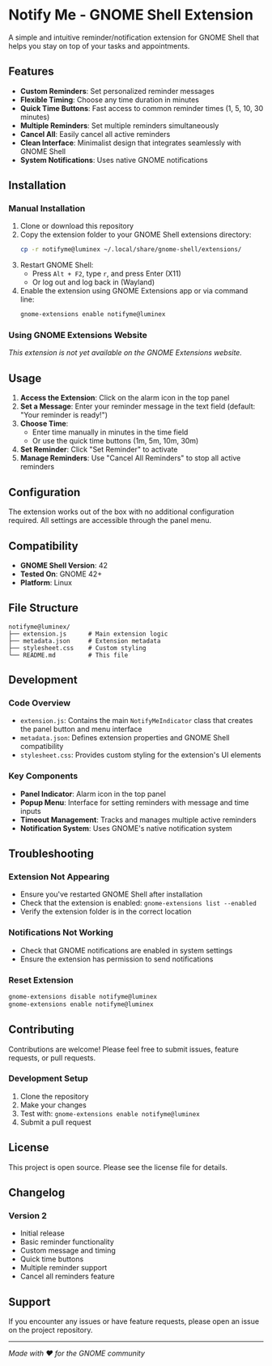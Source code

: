# Notify Me - GNOME Shell Extension

A simple and intuitive reminder/notification extension for GNOME Shell that helps you stay on top of your tasks and appointments.

## Features

- **Custom Reminders**: Set personalized reminder messages
- **Flexible Timing**: Choose any time duration in minutes
- **Quick Time Buttons**: Fast access to common reminder times (1, 5, 10, 30 minutes)
- **Multiple Reminders**: Set multiple reminders simultaneously
- **Cancel All**: Easily cancel all active reminders
- **Clean Interface**: Minimalist design that integrates seamlessly with GNOME Shell
- **System Notifications**: Uses native GNOME notifications

## Installation

### Manual Installation

1. Clone or download this repository
2. Copy the extension folder to your GNOME Shell extensions directory:
   ```bash
   cp -r notifyme@luminex ~/.local/share/gnome-shell/extensions/
   ```
3. Restart GNOME Shell:
   - Press `Alt + F2`, type `r`, and press Enter (X11)
   - Or log out and log back in (Wayland)
4. Enable the extension using GNOME Extensions app or via command line:
   ```bash
   gnome-extensions enable notifyme@luminex
   ```

### Using GNOME Extensions Website

_This extension is not yet available on the GNOME Extensions website._

## Usage

1. **Access the Extension**: Click on the alarm icon in the top panel
2. **Set a Message**: Enter your reminder message in the text field (default: "Your reminder is ready!")
3. **Choose Time**:
   - Enter time manually in minutes in the time field
   - Or use the quick time buttons (1m, 5m, 10m, 30m)
4. **Set Reminder**: Click "Set Reminder" to activate
5. **Manage Reminders**: Use "Cancel All Reminders" to stop all active reminders

## Configuration

The extension works out of the box with no additional configuration required. All settings are accessible through the panel menu.

## Compatibility

- **GNOME Shell Version**: 42
- **Tested On**: GNOME 42+
- **Platform**: Linux

## File Structure

```
notifyme@luminex/
├── extension.js      # Main extension logic
├── metadata.json     # Extension metadata
├── stylesheet.css    # Custom styling
└── README.md         # This file
```

## Development

### Code Overview

- `extension.js`: Contains the main `NotifyMeIndicator` class that creates the panel button and menu interface
- `metadata.json`: Defines extension properties and GNOME Shell compatibility
- `stylesheet.css`: Provides custom styling for the extension's UI elements

### Key Components

- **Panel Indicator**: Alarm icon in the top panel
- **Popup Menu**: Interface for setting reminders with message and time inputs
- **Timeout Management**: Tracks and manages multiple active reminders
- **Notification System**: Uses GNOME's native notification system

## Troubleshooting

### Extension Not Appearing

- Ensure you've restarted GNOME Shell after installation
- Check that the extension is enabled: `gnome-extensions list --enabled`
- Verify the extension folder is in the correct location

### Notifications Not Working

- Check that GNOME notifications are enabled in system settings
- Ensure the extension has permission to send notifications

### Reset Extension

```bash
gnome-extensions disable notifyme@luminex
gnome-extensions enable notifyme@luminex
```

## Contributing

Contributions are welcome! Please feel free to submit issues, feature requests, or pull requests.

### Development Setup

1. Clone the repository
2. Make your changes
3. Test with: `gnome-extensions enable notifyme@luminex`
4. Submit a pull request

## License

This project is open source. Please see the license file for details.

## Changelog

### Version 2

- Initial release
- Basic reminder functionality
- Custom message and timing
- Quick time buttons
- Multiple reminder support
- Cancel all reminders feature

## Support

If you encounter any issues or have feature requests, please open an issue on the project repository.

---

_Made with ❤️ for the GNOME community_
